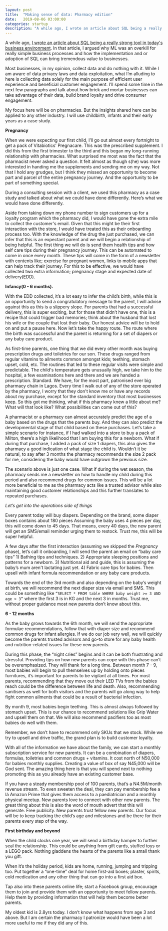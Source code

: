 ```yaml
---
layout: post
title:  "Making sense of data: Pharmacy edition"
date:   2019-08-06 03:00:00
categories: startup
description: "A while ago, I wrote an article about SQL being a really strongly tool in today's business environment."
---
```


A while ago, [I wrote an article about SQL being a really strong tool in today's business environment](https://cyberomin.github.io/startup/2018/07/01/sql-ml-ai.html). In that article, I argued why ML was an overkill for really simple business processes and how the implementation and or adoption of SQL can bring tremendous value to businesses. 

Most businesses, in my opinion, collect data and do nothing with it. While I am aware of data privacy laws and data exploitation, what I’m alluding to here is collecting data solely for the main purpose of efficient user experience and beneficial customer engagement. I’ll spend some time in the next few paragraphs and talk about how brick and mortar businesses can take advantage of their data, build brand loyalty and drive consumer engagement. 

My focus here will be on pharmacies. But the insights shared here can be applied to any other industry. I will use childbirth, infants and their early years as a case study. 

**Pregnancy**

When we were expecting our first child, I’ll go out almost every fortnight to get a pack of Vitabiotics’ Pregnacare. This was the prescribed supplement. I did this from the first trimester to the third and this began my long-running relationship with pharmacies. What surprised me most was the fact that the pharmacist never asked a question. It felt almost as though s(he) was more interested in handing me the supplements and sending me on my way. Not that I hold any grudges, but I think they missed an opportunity to become part and parcel of the entire pregnancy journey. And the opportunity to be part of something special. 

During a consulting session with a client, we used this pharmacy as a case study and talked about what we could have done differently. Here’s what we would have done differently. 

Aside from taking down my phone number to sign customers up for a loyalty program which the pharmacy did, I would have gone the extra mile to collect the customer's email. Given that this might be their first interaction with the store, I would have treated this as their onboarding process too. With the knowledge of the drug the just purchased, we can infer that this is an expectant parent and we will begin a relationship of being helpful. 
The first thing we will do is send them health tips and how self care tips during their pregnancy journey. This can be automated to come in once every month. These tips will come in the form of a newsletter with contents like; exercise for pregnant women, links to mobile apps that can help track their journey. For this to be effective, we would have collected two extra information; pregnancy stage and expected date of delivery(EDD).

**Infancy(0 - 6 months).**

With the EDD collected, it’s a lot easy to infer the child’s birth, while this is an opportunity to send a congratulatory message to the parent, I will advise against this as this is a slippery slope. For parents that had a successful delivery, this is super exciting, but for those that didn’t have one, this is a recipe that could trigger bad memories; think about the husband that lost his wife or the couple that lost their baby. Our honest advice will be to hold on and put a pause here.
Now let’s take the happy route. The route where the birth was successful and the parent is returning for a set of diapers or any baby care product. 

As first-time parents, one thing that we did every other month was buying prescription drugs and toiletries for our son. These drugs ranged from regular vitamins to ailments common amongst kids; teething, stomach upset, cold, etc. The routines that led to these regular visits were simple and predictable. The child's temperature gets unusually high, we take him to the hospital, a few examinations here and there and we are handed a prescription. Standard. We have, for the most part, patronised ever big pharmacy chain in Lagos.
Every time I walk out of any of the store operated by the pharmacy, I worry that they don't know me or have any records about my purchase, except for the standard inventory that most businesses keep. So this got me thinking, what if this pharmacy knew a little about me? What will that look like? What possibilities can come out of this? 

A pharmacist or a pharmacy can almost accurately predict the age of a baby based on the drugs that the parents buy. And they can also predict the developmental stage of that child based on these purchases. Let’s take a simple scenario for instance, if I had walked into a store to buy a pack of Milton, there’s a high likelihood that I am buying this for a newborn. What if during that purchase, I added a pack of size 1 diapers, this also gives the pharmacy a good indication of what stage the child is. Wouldn’t it be natural, to say after 3 months the pharmacy recommends the size 2 pack for me, considering the baby would have outgrown the previous size. 

The scenario above is just one case. What if during the wet season, the pharmacy sends me a newsletter on how to handle my child during this period and also recommend drugs for common issues. This will be a lot more beneficial to me as the pharmacy acts like a trusted advisor while also maintaining good customer relationships and this further translates to repeated purchases. 

_Let’s get into the operations side of things_

Every parent today will buy diapers. Depending on the brand, some diaper boxes contains about 180 pieces  Assuming the baby uses 4 pieces per day, this will come down to 45 days. That means, every 40 days, the new parent will get an SMS/email reminder urging them to restock. Trust me, this will be super helpful.

A few days after the first interaction (assuming we skipped the *Pregnancy* phase), let’s call it onboarding, I will send the parent an email on “baby care tips” 1) Bathing tips and techniques. 2) Appropriate sleeping positions and patterns for a newborn. 3) Nutritional aid and guide, this is assuming the baby’s mum aren't lactating just yet. 4) Fabric care tips for babies. Then upsell with infant formula recommendation or any baby care products.

Towards the end of the 3rd month and also depending on the baby’s weight at birth, we will recommend the next diaper size via email and SMS. This could be something like `“SELECT * FROM table WHERE baby weight >= 3 AND age > 3”` where the first 3 is in KG and the next 3 in months.
Trust me, without proper guidance most new parents don’t know about this. 

**6 - 12 months**

As the baby grows towards the 6th month, we will send the appropriate formulae recommendations, follow that with diaper size and recommend common drugs for infant allergies. If we do our job very well, we will quickly become the parents trusted advisors and go-to store for any baby health and nutrition-related issues for these new parents.

During this phase, the “night cries” begins and it can be both frustrating and stressful. Providing tips on how new parents can cope with this phase can’t be overemphasized. They will thank for a long time.
Between month 7 - 9, most babies will begin to pull themselves up by holding onto pieces furnitures, it’s important for parents to be vigilant at all times. For most parents, recommending that they move out their LED TVs from the babies reach could be the difference between life and death. Also, recommending sanitisers as well for both visitors and the parents will go along way to help fight common ailments that could be a result of bacterial infection.

By month 9, most babies begin teething. This is almost always followed by stomach upset. This is our chance to recommend solutions like Grip Water and upsell them on that. We will also recommend pacifiers too as most babies do well with them.

Remember, we don’t have to recommend only SKUs that we stock. While we try to upsell and drive traffic, the grand plan is to build customer loyalty.

With all of the information we have about the family, we can start a monthly subscription service for new parents. It can be a combination of diapers, formulas, toiletries and common drugs + vitamins. It cost north of N50,000 for babies monthly supplies. Creating a value of box of say N45,000 will be God sent. The amazing thing here is that you will spend next to nothing promoting this as you already have an existing customer base. 

If you have a steady membership pool of 100 parents, that’s a N4.5M/month revenue stream. To even sweeten the deal, they can pay membership fee a lá Amazon Prime that gives them access to a paediatrician and a monthly physical meetup. New parents love to connect with other new parents.
The great thing about this is also the word of mouth advert that this will generate. Free publicity. New parents trust fellow new parents. Our focus will be to keep tracking the child’s age and milestones and be there for their parents every step of the way.

**First birthday and beyond**

When the child clocks one year, we will send a birthday hamper to further seal the relationship. This could be anything from gift cards, stuffed toys or a LEGO pack. Nothing gladdens the hearts of the parents like a small thank you gift. 

When it’s the holiday period, kids are home, running, jumping and tripping too. Put together a “one-time” deal for home first-aid boxes; plaster, spirits, cold medication and any other thing that can go into a first aid box.

Tap also into these parents online life; start a Facebook group, encourage them to join and provide them with an opportunity to meet fellow parents. Help them by providing information that will help them become better parents.

My oldest kid is 2.8yrs today. I don’t know what happens from age 3 and above. But I am certain the pharmacy I patronize would have been a lot more useful to me if they did any of this.